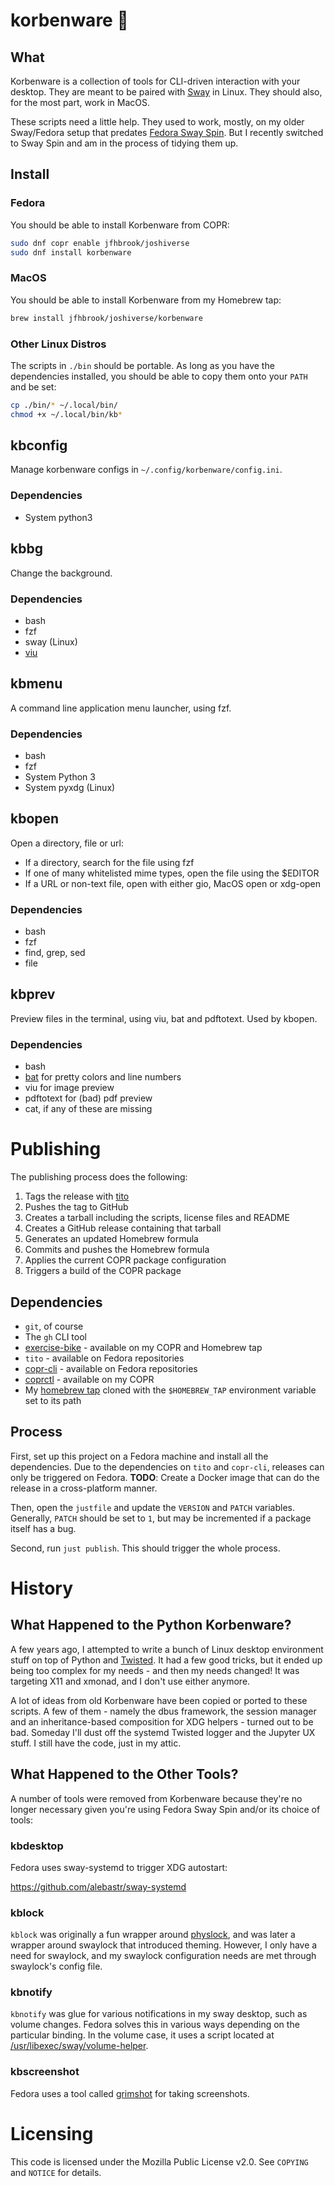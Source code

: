 # korbenware 🦜

## What

Korbenware is a collection of tools for CLI-driven interaction with your
desktop. They are meant to be paired with [Sway](https://swaywm.org/) in
Linux. They should also, for the most part, work in MacOS.

These scripts need a little help. They used to work, mostly, on my older
Sway/Fedora setup that predates
[Fedora Sway Spin](https://fedoraproject.org/spins/sway/). But I recently
switched to Sway Spin and am in the process of tidying them up.

## Install

### Fedora

You should be able to install Korbenware from COPR:

```bash
sudo dnf copr enable jfhbrook/joshiverse
sudo dnf install korbenware
```

### MacOS

You should be able to install Korbenware from my Homebrew tap:

```bash
brew install jfhbrook/joshiverse/korbenware
```

### Other Linux Distros

The scripts in `./bin` should be portable. As long as you have the dependencies
installed, you should be able to
copy them onto your `PATH` and be
set:

```bash
cp ./bin/* ~/.local/bin/
chmod +x ~/.local/bin/kb*
```

## kbconfig

Manage korbenware configs in `~/.config/korbenware/config.ini`.

### Dependencies

* System python3

## kbbg

Change the background.

### Dependencies

* bash
* fzf
* sway (Linux)
* [viu](https://crates.io/crates/viu)

## kbmenu

A command line application menu launcher, using fzf.

### Dependencies

* bash
* fzf
* System Python 3
* System pyxdg (Linux)

## kbopen

Open a directory, file or url:

* If a directory, search for the file using fzf
* If one of many whitelisted mime types, open the file using the $EDITOR
* If a URL or non-text file, open with either gio, MacOS open or xdg-open

### Dependencies

* bash
* fzf
* find, grep, sed
* file

## kbprev

Preview files in the terminal, using viu, bat and pdftotext. Used by kbopen.

### Dependencies

* bash
* [bat](https://crates.io/crates/bat) for pretty colors and line numbers
* viu for image preview
* pdftotext for (bad) pdf preview
* cat, if any of these are missing

# Publishing

The publishing process does the following:

1. Tags the release with [tito](https://github.com/rpm-software-management/tito)
2. Pushes the tag to GitHub
3. Creates a tarball including the scripts, license files and README
4. Creates a GitHub release containing that tarball
5. Generates an updated Homebrew formula
6. Commits and pushes the Homebrew formula
7. Applies the current COPR package configuration
8. Triggers a build of the COPR package

## Dependencies

- `git`, of course
- The `gh` CLI tool
- [exercise-bike](https://npm.im/exercise-bike) - available on my COPR and
  Homebrew tap
- `tito`  - available on Fedora repositories
- [copr-cli](https://developer.fedoraproject.org/deployment/copr/copr-cli.html) -
  available on Fedora repositories
- [coprctl](https://github.com/jfhbrook/public/tree/main/coprctl) - available
  on my COPR
- My [homebrew tap](https://github.com/jfhbrook/homebrew-joshiverse) cloned
  with the `$HOMEBREW_TAP` environment variable set to its path

## Process

First, set up this project on a Fedora machine and install all the
dependencies. Due to the dependencies on `tito` and `copr-cli`, releases can
only be triggered on Fedora. **TODO**: Create a Docker image that can do the
release in a cross-platform manner.

Then, open the `justfile` and update the `VERSION` and `PATCH` variables.
Generally, `PATCH` should be set to `1`, but may be incremented if a package
itself has a bug.

Second, run `just publish`. This should trigger the whole process.

# History

## What Happened to the Python Korbenware?

A few years ago, I attempted to write a bunch of Linux desktop environment
stuff on top of Python and [Twisted](https://twistedmatrix.com/trac/). It
had a few good tricks, but it ended up being too complex for my needs - and
then my needs changed! It was targeting X11 and xmonad, and I don't use either
anymore.

A lot of ideas from old Korbenware have been copied or ported to these scripts.
A few of them - namely the dbus framework, the session manager and an
inheritance-based composition for XDG helpers - turned out to be bad. Someday
I'll dust off the systemd Twisted logger and the Jupyter UX stuff. I still
have the code, just in my attic.

## What Happened to the Other Tools?

A number of tools were removed from Korbenware because they're no longer
necessary given you're using Fedora Sway Spin and/or its choice of tools:

### kbdesktop

Fedora uses sway-systemd to trigger XDG autostart:

<https://github.com/alebastr/sway-systemd>

### kblock

`kblock` was originally a fun wrapper around
[physlock](https://github.com/xyb3rt/physlock), and was later a wrapper around
swaylock that introduced theming. However, I only have a need for swaylock,
and my swaylock configuration needs are met through swaylock's config file.

### kbnotify

`kbnotify` was glue for various notifications in my sway desktop, such as
volume changes. Fedora solves this in various ways depending on the particular
binding. In the volume case, it uses a script located at
[/usr/libexec/sway/volume-helper](https://gitlab.com/fedora/sigs/sway/sway-config-fedora/-/blob/fedora/scripts/sway/volume-helper?ref_type=heads).

### kbscreenshot

Fedora uses a tool called
[grimshot](https://manpages.ubuntu.com/manpages/jammy/man1/grimshot.1.html)
for taking screenshots.

# Licensing

This code is licensed under the Mozilla Public License v2.0. See `COPYING` and
`NOTICE` for details.
